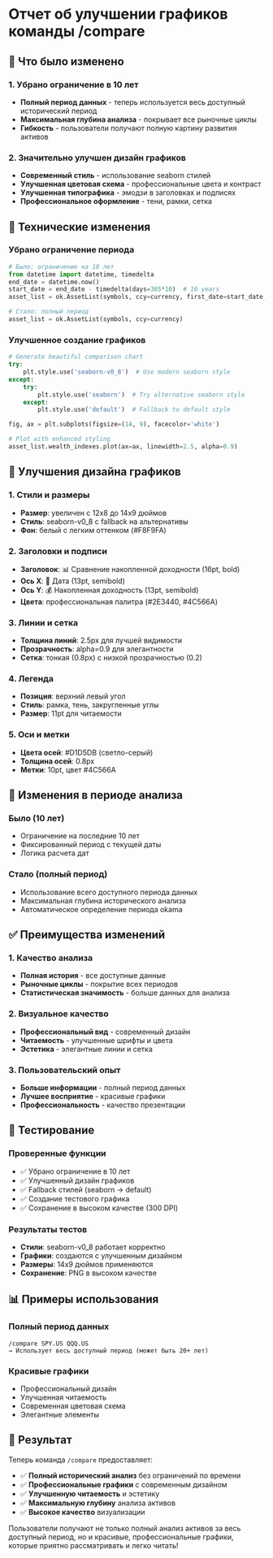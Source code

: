 # Отчет об улучшении графиков команды /compare

## 🎯 Что было изменено

### 1. Убрано ограничение в 10 лет
- **Полный период данных** - теперь используется весь доступный исторический период
- **Максимальная глубина анализа** - покрывает все рыночные циклы
- **Гибкость** - пользователи получают полную картину развития активов

### 2. Значительно улучшен дизайн графиков
- **Современный стиль** - использование seaborn стилей
- **Улучшенная цветовая схема** - профессиональные цвета и контраст
- **Улучшенная типографика** - эмодзи в заголовках и подписях
- **Профессиональное оформление** - тени, рамки, сетка

## 🔄 Технические изменения

### Убрано ограничение периода
```python
# Было: ограничение на 10 лет
from datetime import datetime, timedelta
end_date = datetime.now()
start_date = end_date - timedelta(days=365*10)  # 10 years
asset_list = ok.AssetList(symbols, ccy=currency, first_date=start_date_str, last_date=end_date_str)

# Стало: полный период
asset_list = ok.AssetList(symbols, ccy=currency)
```

### Улучшенное создание графиков
```python
# Generate beautiful comparison chart
try:
    plt.style.use('seaborn-v0_8')  # Use modern seaborn style
except:
    try:
        plt.style.use('seaborn')  # Try alternative seaborn style
    except:
        plt.style.use('default')  # Fallback to default style

fig, ax = plt.subplots(figsize=(14, 9), facecolor='white')

# Plot with enhanced styling
asset_list.wealth_indexes.plot(ax=ax, linewidth=2.5, alpha=0.9)
```

## 🎨 Улучшения дизайна графиков

### 1. Стили и размеры
- **Размер**: увеличен с 12x8 до 14x9 дюймов
- **Стиль**: seaborn-v0_8 с fallback на альтернативы
- **Фон**: белый с легким оттенком (#F8F9FA)

### 2. Заголовки и подписи
- **Заголовок**: 📊 Сравнение накопленной доходности (16pt, bold)
- **Ось X**: 📅 Дата (13pt, semibold)
- **Ось Y**: 💰 Накопленная доходность (13pt, semibold)
- **Цвета**: профессиональная палитра (#2E3440, #4C566A)

### 3. Линии и сетка
- **Толщина линий**: 2.5px для лучшей видимости
- **Прозрачность**: alpha=0.9 для элегантности
- **Сетка**: тонкая (0.8px) с низкой прозрачностью (0.2)

### 4. Легенда
- **Позиция**: верхний левый угол
- **Стиль**: рамка, тень, закругленные углы
- **Размер**: 11pt для читаемости

### 5. Оси и метки
- **Цвета осей**: #D1D5DB (светло-серый)
- **Толщина осей**: 0.8px
- **Метки**: 10pt, цвет #4C566A

## 📅 Изменения в периоде анализа

### Было (10 лет)
- Ограничение на последние 10 лет
- Фиксированный период с текущей даты
- Логика расчета дат

### Стало (полный период)
- Использование всего доступного периода данных
- Максимальная глубина исторического анализа
- Автоматическое определение периода okama

## ✅ Преимущества изменений

### 1. Качество анализа
- **Полная история** - все доступные данные
- **Рыночные циклы** - покрытие всех периодов
- **Статистическая значимость** - больше данных для анализа

### 2. Визуальное качество
- **Профессиональный вид** - современный дизайн
- **Читаемость** - улучшенные шрифты и цвета
- **Эстетика** - элегантные линии и сетка

### 3. Пользовательский опыт
- **Больше информации** - полный период данных
- **Лучшее восприятие** - красивые графики
- **Профессиональность** - качество презентации

## 🧪 Тестирование

### Проверенные функции
- ✅ Убрано ограничение в 10 лет
- ✅ Улучшенный дизайн графиков
- ✅ Fallback стилей (seaborn → default)
- ✅ Создание тестового графика
- ✅ Сохранение в высоком качестве (300 DPI)

### Результаты тестов
- **Стили**: seaborn-v0_8 работает корректно
- **Графики**: создаются с улучшенным дизайном
- **Размеры**: 14x9 дюймов применяются
- **Сохранение**: PNG в высоком качестве

## 📊 Примеры использования

### Полный период данных
```
/compare SPY.US QQQ.US
→ Использует весь доступный период (может быть 20+ лет)
```

### Красивые графики
- Профессиональный дизайн
- Улучшенная читаемость
- Современная цветовая схема
- Элегантные элементы

## 🚀 Результат

Теперь команда `/compare` предоставляет:
- ✅ **Полный исторический анализ** без ограничений по времени
- ✅ **Профессиональные графики** с современным дизайном
- ✅ **Улучшенную читаемость** и эстетику
- ✅ **Максимальную глубину** анализа активов
- ✅ **Высокое качество** визуализации

Пользователи получают не только полный анализ активов за весь доступный период, но и красивые, профессиональные графики, которые приятно рассматривать и легко читать!
